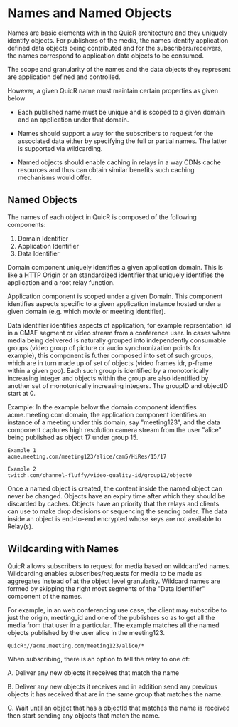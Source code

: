 # Names and Named Objects

Names are basic elements with in the QuicR architecture and they
uniquely identify objects. For publishers of the media, the names 
identify application defined data objects being contributed and
for the subscribers/receivers, the names correspond to 
application data objects to be consumed.

The scope and granularity of the names and the data objects they
represent are application defined and controlled.

However, a given QuicR name must maintain certain properties 
as given below

* Each published name must be unique and is scoped to a 
  given domain and an application under that domain.

* Names should support a way for the subscribers to request 
  for the associated data either by specifying the full or partial names. 
  The latter is supported via wildcarding.

* Named objects should enable caching in relays in a way CDNs cache resources 
  and thus can obtain similar benefits such caching mechanisms would offer.

## Named Objects

The names of each object in QuicR is composed of the following components:

1. Domain Identifier
2. Application Identifier
3. Data Identifier

Domain component uniquely identifies a given application domain. This is
like a HTTP Origin or an standardized identifier that uniquely identifies 
the application and a root relay function. 

Application component is scoped under a given Domain. This
component identifies aspects specific to a given application instance
hosted under a given domain (e.g. which movie or meeting identifier).

Data identifier identifies aspects of application, for example
reprsentation_id in a CMAF segment or video stream from a
conference user. In cases where media being delivered is naturally grouped 
into independently consumable groups (video group of picture or audio 
synchronization points for example), this component is futher composed into 
set of such groups, which are in turn made up of set of objects 
(video frames idr, p-frame within a  given gop). Each such group is 
identified by a monotonically increasing integer and objects within the 
group are also identified by another set of monotonically increasing integers. 
The groupID and objectID start at 0.

Example: In the example below the domain component identifies
acme.meeting.com domain, the application component identifies an
instance of a meeting under this domain, say "meeting123", and the 
data component captures high resolution camera stream from the user "alice"
being published as object 17 under group 15.

```
Example 1
acme.meeting.com/meeting123/alice/cam5/HiRes/15/17
```

```
Example 2
twitch.com/channel-fluffy/video-quality-id/group12/object0
```

Once a named object is created, the content inside the named object can
never be changed. Objects have an expiry time after which they should be
discarded by caches. Objects have an priority that the relays and
clients can use to make drop decisions or sequencing the sending order. 
The data inside an object is end-to-end encrypted whose keys are not 
available to Relay(s).

## Wildcarding with Names

QuicR allows subscribers to request for media based on wildcard'ed
names. Wildcarding enables subscribes/requests for media to be made 
as aggregates instead of at the object level granularity. Wildcard names 
are formed by skipping the right most segments of the "Data Identifier" 
component of the names.
 
For example, in an web conferencing use case, the client may subscribe
to just the origin, meeting_id and one of the publishers so as to get 
all the media from that user in a particular. The example matches all
the named objects published by the user alice in the meeting123.

```QuicR://acme.meeting.com/meeting123/alice/* ```

When subscribing, there is an option to tell the relay to one of:

A.  Deliver any new objects it receives that match the name 

B. Deliver any new objects it receives and in addition send any previous
objects it has received that are in the same group that matches the name.

C. Wait until an object that has a objectId that matches the name is
received then start sending any objects that match the name.
